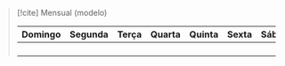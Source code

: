 > [!cite] Mensual (modelo)
> 
> Domingo |Segunda | Terça | Quarta | Quinta | Sexta | Sábado |
> -|-|-|-|-|-|-|
>  | | | | | |
>  | | | | | |
>  | | | | | |
>  | | | | | | 
